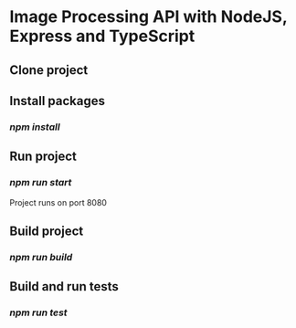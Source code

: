 # Image Processing API with NodeJS, Express and TypeScript

## Clone project

## Install packages
### *npm install*

## Run project
### *npm run start*
Project runs on port 8080

## Build project
### *npm run build*

## Build and run tests
### *npm run test*
